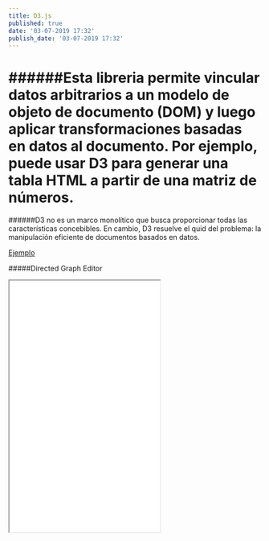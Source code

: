 ```yaml
---
title: D3.js
published: true
date: '03-07-2019 17:32'
publish_date: '03-07-2019 17:32'
---
```


######Esta libreria permite vincular datos arbitrarios a un modelo de objeto de documento (DOM) y luego aplicar transformaciones basadas en datos al documento. Por ejemplo, puede usar D3 para generar una tabla HTML a partir de una matriz de números.
===
######D3 no es un marco monolítico que busca proporcionar todas las características concebibles. En cambio, D3 resuelve el quid del problema: la manipulación eficiente de documentos basados en datos.

<a href="d3js/ejemplo.html" class="btn btn-info" role="button">Ejemplo</a>

#####Directed Graph Editor
<div class="index">
    <iframe sandbox="allow-popups allow-scripts allow-forms allow-same-origin" src="d3js/ejemplo.html" marginwidth="0" marginheight="0" style="height:500px;" scrolling="no">
    </iframe>
  </div>